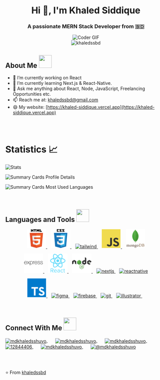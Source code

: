  <h1 align="center">Hi 👋, I'm Khaled Siddique</h1>
<h3 align="center">A passionate MERN Stack Developer from 🇧🇩</h3>
<div align="center">
    <img src="https://cdn.pixabay.com/animation/2023/06/13/15/13/15-13-30-905_512.gif" alt="Coder GIF" width="500">
</div>
<div align="center"> <img src="https://komarev.com/ghpvc/?username=khaledssbd&label=Profile%20views&color=0e75b6&style=flat" alt="khaledssbd" /> </div>


<h2> About Me  <img src = "https://media2.giphy.com/media/ZGHpWzdOEkMKtwLqdc/giphy.gif?cid=ecf05e47a0n3gi1bfqntqmob8g9aid1oyj2wr3ds3mg700bl&rid=giphy.gif" width="40px" height="40px"></h2>

- 🔭 I’m currently working on React
- 🌱 I’m currently learning Next.js & React-Native.
- 💬 Ask me anything about React, Node, JavaScript, Freelancing Opportunities
  etc.
- 📫 Reach me at: khaledssbd@gmail.com
- 😄 My website:
  [https://khaled-siddique.vercel.app](https://khaled-siddique.vercel.app)

<br>
<br>

# Statistics 📈
![Stats](https://github-readme-stats.vercel.app/api?username=khaledssbd&theme=dark&show_icons=true)

![Summary Cards Profile Details](https://github-profile-summary-cards.vercel.app/api/cards/profile-details?username=khaledssbd&theme=2077)

![Summary Cards Most Used Languages](https://github-profile-summary-cards.vercel.app/api/cards/most-commit-language?username=khaledssbd&theme=2077)


<br>

<h2>Languages and Tools <img
              src="https://media2.giphy.com/media/QssGEmpkyEOhBCb7e1/giphy.gif?cid=ecf05e47a0n3gi1bfqntqmob8g9aid1oyj2wr3ds3mg700bl&rid=giphy.gif"
              width="40px" height="40px"></h2>
<p align="center">
  <a href="https://www.w3.org/html/" target="_blank" rel="noreferrer"> <img
                     src="https://raw.githubusercontent.com/devicons/devicon/master/icons/html5/html5-original-wordmark.svg"
                     alt="html5" width="60" height="60" /> </a>&nbsp;&nbsp;
  <a href="https://www.arduino.cc/" target="_blank" rel="noreferrer">
              <img src="https://raw.githubusercontent.com/devicons/devicon/master/icons/css3/css3-original-wordmark.svg"
                     alt="css3" width="60" height="60" /> </a>&nbsp;&nbsp;
  <a href="https://tailwindcss.com/" target="_blank" rel="noreferrer"> <img
                     src="https://www.vectorlogo.zone/logos/tailwindcss/tailwindcss-icon.svg" alt="tailwind" width="60" height="60" /> </a>&nbsp;&nbsp;
 <a href="https://developer.mozilla.org/en-US/docs/Web/JavaScript" target="_blank" rel="noreferrer"> <img
                     src="https://raw.githubusercontent.com/devicons/devicon/master/icons/javascript/javascript-original.svg"
                     alt="javascript" width="60" height="60" /> </a>&nbsp;&nbsp;
  <a href="https://www.mongodb.com/" target="_blank" rel="noreferrer"> <img
                     src="https://raw.githubusercontent.com/devicons/devicon/master/icons/mongodb/mongodb-original-wordmark.svg"
                     alt="mongodb" width="60" height="60" /> </a> 
</p>

<p align="center">
  <a href="https://expressjs.com" target="_blank" rel="noreferrer"> <img
                     src="https://raw.githubusercontent.com/devicons/devicon/master/icons/express/express-original-wordmark.svg"
                     alt="express" width="60" height="60" /> </a>&nbsp;&nbsp;
  <a href="https://reactjs.org/" target="_blank" rel="noreferrer"> <img
                     src="https://raw.githubusercontent.com/devicons/devicon/master/icons/react/react-original-wordmark.svg"
                     alt="react" width="60" height="60" /> </a>&nbsp;&nbsp;
   <a href="https://nodejs.org" target="_blank" rel="noreferrer"> <img
                     src="https://raw.githubusercontent.com/devicons/devicon/master/icons/nodejs/nodejs-original-wordmark.svg"
                     alt="nodejs" width="60" height="60" /> </a>&nbsp;&nbsp;
   <a href="https://nextjs.org/" target="_blank" rel="noreferrer"> <img
                     src="https://cdn.worldvectorlogo.com/logos/nextjs-2.svg" alt="nextjs" width="60" height="60" /> </a>&nbsp;&nbsp;
   <a href="https://reactnative.dev/" target="_blank"
              rel="noreferrer"> <img src="https://reactnative.dev/img/header_logo.svg" alt="reactnative" width="60" height="60" /> </a>
</p>

<p align="center">
  <a href="https://www.typescriptlang.org/" target="_blank" rel="noreferrer">
              <img src="https://raw.githubusercontent.com/devicons/devicon/master/icons/typescript/typescript-original.svg"
                     alt="typescript" width="60" height="60" /> </a>&nbsp;&nbsp;
  <a href="https://www.figma.com/" target="_blank" rel="noreferrer"> <img
                     src="https://www.vectorlogo.zone/logos/figma/figma-icon.svg" alt="figma" width="60" height="60" /> </a>&nbsp;&nbsp;
   <a href="https://firebase.google.com/" target="_blank" rel="noreferrer"> <img
                     src="https://www.vectorlogo.zone/logos/firebase/firebase-icon.svg" alt="firebase" width="60" height="60" /> </a>&nbsp;&nbsp;
  <a href="https://git-scm.com/" target="_blank" rel="noreferrer"> <img
                     src="https://www.vectorlogo.zone/logos/git-scm/git-scm-icon.svg" alt="git" width="60" height="60" /> </a>&nbsp;&nbsp;
   <a href="https://www.adobe.com/in/products/illustrator.html" target="_blank" rel="noreferrer"> <img
                     src="https://www.vectorlogo.zone/logos/adobe_illustrator/adobe_illustrator-icon.svg"
                     alt="illustrator" width="60" height="60" /> </a>&nbsp;&nbsp;
</p>

<br>
  
<h2>Connect With Me <img src = "https://media2.giphy.com/media/al7grkbrCChTAPEfyh/giphy.gif?cid=ecf05e47a0n3gi1bfqntqmob8g9aid1oyj2wr3ds3mg700bl&rid=giphy.gif" width="40px" height="40px"></h2> 
 <p align="left">
  <a href="https://www.linkedin.com/in/mdkhaledsshuvo" target="blank">
    <img align="center" src="https://raw.githubusercontent.com/rahuldkjain/github-profile-readme-generator/master/src/images/icons/Social/linked-in-alt.svg" alt="mdkhaledsshuvo" height="40" width="40" />
  </a>&nbsp;&nbsp;&nbsp;&nbsp;&nbsp;
  <a href="https://fb.com/mdkhaledsshuvo" target="blank">
    <img align="center" src="https://raw.githubusercontent.com/rahuldkjain/github-profile-readme-generator/master/src/images/icons/Social/facebook.svg" alt="mdkhaledsshuvo" height="40" width="40" />
  </a>&nbsp;&nbsp;&nbsp;&nbsp;&nbsp;
  <a href="https://twitter.com/mdkhaledsshuvo" target="blank">
    <img align="center" src="https://raw.githubusercontent.com/rahuldkjain/github-profile-readme-generator/master/src/images/icons/Social/twitter.svg" alt="mdkhaledsshuvo" height="40" width="40" />
  </a>&nbsp;&nbsp;&nbsp;&nbsp;&nbsp;
  <a href="https://stackoverflow.com/users/12844406" target="blank">
    <img align="center" src="https://raw.githubusercontent.com/rahuldkjain/github-profile-readme-generator/master/src/images/icons/Social/stack-overflow.svg" alt="12844406" height="40" width="40" />
  </a>&nbsp;&nbsp;&nbsp;&nbsp;&nbsp;
  <a href="https://www.instagram.com/mdkhaledsshuvo" target="blank">
    <img align="center" src="https://raw.githubusercontent.com/rahuldkjain/github-profile-readme-generator/master/src/images/icons/Social/instagram.svg" alt="mdkhaledsshuvo" height="40" width="40" />
  </a>&nbsp;&nbsp;&nbsp;&nbsp;&nbsp;
  <a href="https://medium.com/@mdkhaledsshuvo" target="blank">
    <img align="center" src="https://raw.githubusercontent.com/rahuldkjain/github-profile-readme-generator/master/src/images/icons/Social/medium.svg" alt="@mdkhaledsshuvo" height="40" width="40" />
  </a>
</p>



<br>
<br>



⭐️ From [khaledssbd](https://github.com/khaledssbd)
